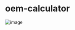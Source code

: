 # oem-calculator

![image](https://github.com/ealikan/oem-calculator/assets/113925891/3edf0e5f-8636-4957-a15a-90f943db78e1)
